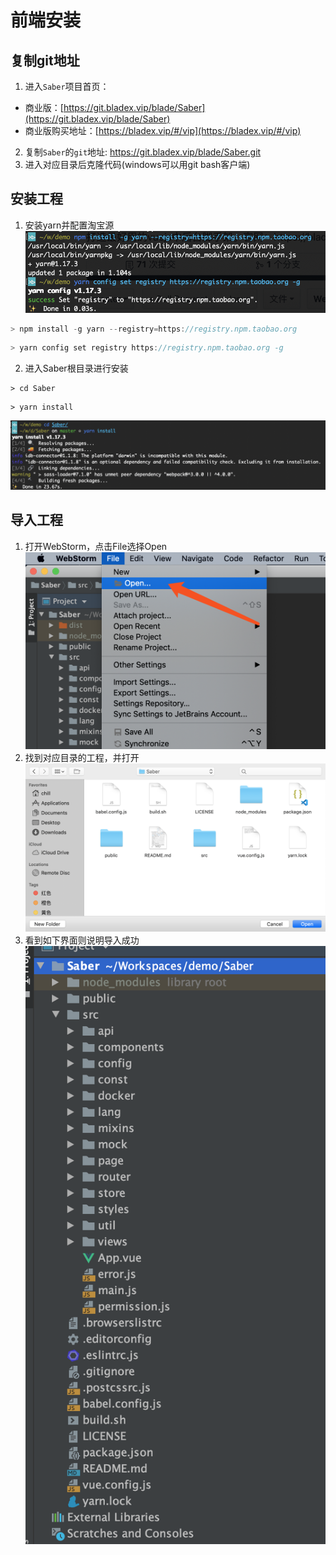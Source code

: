 # 前端安装
## 复制git地址
1.  进入`Saber`项目首页：
* 商业版：[https://git.bladex.vip/blade/Saber](https://git.bladex.vip/blade/Saber)
* 商业版购买地址：[https://bladex.vip/#/vip](https://bladex.vip/#/vip)
2.  复制`Saber`的`git`地址: https://git.bladex.vip/blade/Saber.git
3. 进入对应目录后克隆代码(windows可以用git bash客户端)

## 安装工程
1. 安装yarn并配置淘宝源
![](../images/screenshot_1569298415861.png)
~~~cpp
> npm install -g yarn --registry=https://registry.npm.taobao.org
~~~
~~~cpp
> yarn config set registry https://registry.npm.taobao.org -g
~~~

2. 进入Saber根目录进行安装
~~~
> cd Saber
~~~
~~~
> yarn install
~~~
![](../images/screenshot_1569298617143.png)


## 导入工程
1. 打开WebStorm，点击File选择Open
![](../images/screenshot_1569333651316.png)
2. 找到对应目录的工程，并打开
![](../images/screenshot_1569333695288.png)
3. 看到如下界面则说明导入成功
![](../images/screenshot_1569333710123.png)



